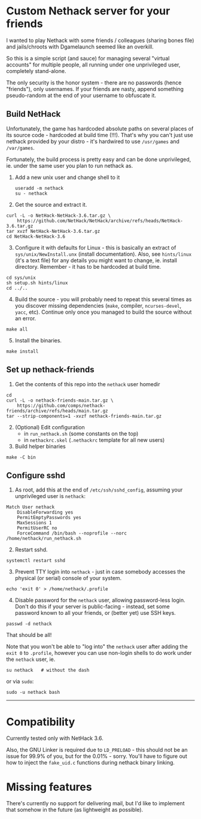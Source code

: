 # Custom Nethack server for your friends

I wanted to play Nethack with some friends / colleagues (sharing bones file)
and jails/chroots with Dgamelaunch seemed like an overkill.

So this is a simple script (and sauce) for managing several "virtual accounts"
for multiple people, all running under one unprivileged user, completely
stand-alone.

The only security is the honor system - there are no passwords (hence
"friends"), only usernames. If your friends are nasty, append something
pseudo-random at the end of your username to obfuscate it.


## Build NetHack

Unfortunately, the game has hardcoded absolute paths on several places of its
source code - hardcoded at build time (!!!). That's why you can't just use
nethack provided by your distro - it's hardwired to use `/usr/games` and
`/var/games`.

Fortunately, the build process is pretty easy and can be done unprivileged,
ie. under the same user you plan to run nethack as.

1. Add a new unix user and change shell to it
   ```
   useradd -m nethack
   su - nethack
   ```
2. Get the source and extract it.
```
curl -L -o NetHack-NetHack-3.6.tar.gz \
    https://github.com/NetHack/NetHack/archive/refs/heads/NetHack-3.6.tar.gz
tar xvzf NetHack-NetHack-3.6.tar.gz
cd NetHack-NetHack-3.6
```
3. Configure it with defaults for Linux - this is basically an extract of
   `sys/unix/NewInstall.unx` (install documentation). Also, see `hints/linux`
   (it's a text file) for any details you might want to change, ie. install
   directory. Remember - it has to be hardcoded at build time.
```
cd sys/unix
sh setup.sh hints/linux
cd ../..
```
4. Build the source - you will probably need to repeat this several times as you
   discover missing dependencies (`make`, compiler, `ncurses-devel`, `yacc`,
   etc). Continue only once you managed to build the source without an error.
```
make all
```
5. Install the binaries.
```
make install
```

## Set up nethack-friends

1. Get the contents of this repo into the `nethack` user homedir
```
cd
curl -L -o nethack-friends-main.tar.gz \
    https://github.com/comps/nethack-friends/archive/refs/heads/main.tar.gz
tar --strip-components=1 -xvzf nethack-friends-main.tar.gz
```
2. (Optional) Edit configuration
   - in `run_nethack.sh` (some constants on the top)
   - in `nethackrc.skel` (`.nethackrc` template for all new users)
3. Build helper binaries
```
make -C bin
```

## Configure sshd

1. As root, add this at the end of `/etc/ssh/sshd_config`, assuming your
   unprivileged user is `nethack`:
```
Match User nethack
	DisableForwarding yes
	PermitEmptyPasswords yes
	MaxSessions 1
	PermitUserRC no
	ForceCommand /bin/bash --noprofile --norc /home/nethack/run_nethack.sh
```
2. Restart sshd.
```
systemctl restart sshd
```
3. Prevent TTY login into `nethack` - just in case somebody accesses the
   physical (or serial) console of your system.
```
echo 'exit 0' > /home/nethack/.profile
```
4. Disable password for the `nethack` user, allowing password-less login.
   Don't do this if your server is public-facing - instead, set some password
   known to all your friends, or (better yet) use SSH keys.
```
passwd -d nethack
```

That should be all!

Note that you won't be able to "log into" the `nethack` user after adding the
`exit 0` to `.profile`, however you can use non-login shells to do work under
the `nethack` user, ie.
```
su nethack   # without the dash
```
or via `sudo`:
```
sudo -u nethack bash
```

---

# Compatibility

Currently tested only with NetHack 3.6.

Also, the GNU Linker is required due to `LD_PRELOAD` - this should not be
an issue for 99.9% of you, but for the 0.01% - sorry. You'll have to figure
out how to inject the `fake_uid.c` functions during nethack binary linking.

# Missing features

There's currently no support for delivering mail, but I'd like to implement
that somehow in the future (as lightweight as possible).
